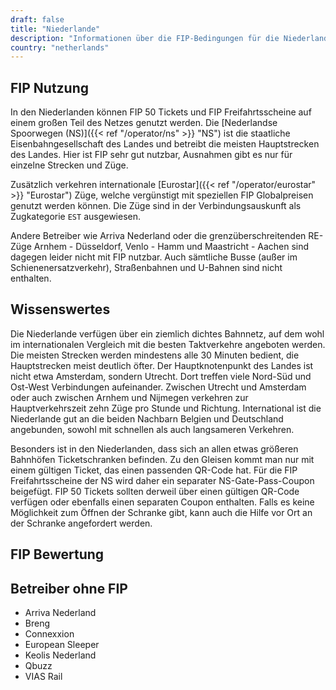 ```yaml
---
draft: false
title: "Niederlande"
description: "Informationen über die FIP-Bedingungen für die Niederlande und für welche Betreiber Vergünstigungen genutzt werden können."
country: "netherlands"
---
```


## FIP Nutzung
In den Niederlanden können FIP 50 Tickets und FIP Freifahrtsscheine auf einem großen Teil des Netzes genutzt werden. Die [Nederlandse Spoorwegen (NS)]({{< ref "/operator/ns" >}} "NS") ist die staatliche Eisenbahngesellschaft des Landes und betreibt die meisten Hauptstrecken des Landes. Hier ist FIP sehr gut nutzbar, Ausnahmen gibt es nur für einzelne Strecken und Züge.

Zusätzlich verkehren internationale [Eurostar]({{< ref "/operator/eurostar" >}} "Eurostar") Züge, welche vergünstigt mit speziellen FIP Globalpreisen genutzt werden können. Die Züge sind in der Verbindungsauskunft als Zugkategorie `EST` ausgewiesen.

Andere Betreiber wie Arriva Nederland oder die grenzüberschreitenden RE-Züge Arnhem - Düsseldorf, Venlo - Hamm und Maastricht - Aachen sind dagegen leider nicht mit FIP nutzbar. Auch sämtliche Busse (außer im Schienenersatzverkehr), Straßenbahnen und U-Bahnen sind nicht enthalten.

## Wissenswertes
Die Niederlande verfügen über ein ziemlich dichtes Bahnnetz, auf dem wohl im internationalen Vergleich mit die besten Taktverkehre angeboten werden. Die meisten Strecken werden mindestens alle 30 Minuten bedient, die Hauptstrecken meist deutlich öfter. Der Hauptknotenpunkt des Landes ist nicht etwa Amsterdam, sondern Utrecht. Dort treffen viele Nord-Süd und Ost-West Verbindungen aufeinander. Zwischen Utrecht und Amsterdam oder auch zwischen Arnhem und Nijmegen verkehren zur Hauptverkehrszeit zehn Züge pro Stunde und Richtung. International ist die Niederlande gut an die beiden Nachbarn Belgien und Deutschland angebunden, sowohl mit schnellen als auch langsameren Verkehren.

Besonders ist in den Niederlanden, dass sich an allen etwas größeren Bahnhöfen Ticketschranken befinden. Zu den Gleisen kommt man nur mit einem gültigen Ticket, das einen passenden QR-Code hat. Für die FIP Freifahrtsscheine der NS wird daher ein separater NS-Gate-Pass-Coupon beigefügt. FIP 50 Tickets sollten derweil über einen gültigen QR-Code verfügen oder ebenfalls einen separaten Coupon enthalten. Falls es keine Möglichkeit zum Öffnen der Schranke gibt, kann auch die Hilfe vor Ort an der Schranke angefordert werden.

## FIP Bewertung

## Betreiber ohne FIP

- Arriva Nederland
- Breng
- Connexxion
- European Sleeper
- Keolis Nederland
- Qbuzz
- VIAS Rail
